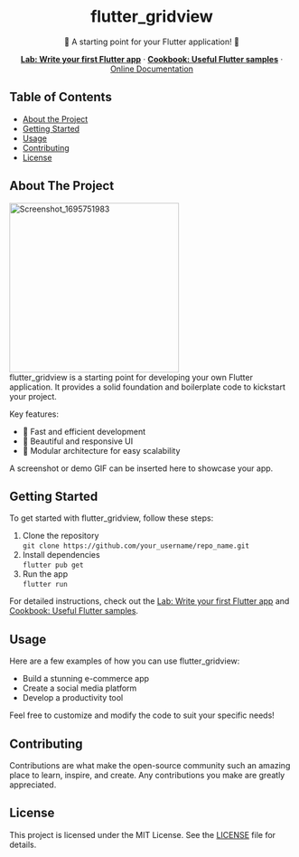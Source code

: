 <!DOCTYPE html>
<html>
<head>
</head>
<body>
  <center>
    <h1>flutter_gridview</h1>
    <p>🚀 A starting point for your Flutter application! 📱</p>
    <p>
      <a href="https://docs.flutter.dev/get-started/codelab"><strong>Lab: Write your first Flutter app</strong></a>
      ·
      <a href="https://docs.flutter.dev/cookbook"><strong>Cookbook: Useful Flutter samples</strong></a>
      ·
      <a href="https://docs.flutter.dev/">Online Documentation</a>
    </p>
  </center>

  <h2>Table of Contents</h2>

  <ul>
    <li><a href="#about-the-project">About the Project</a></li>
    <li><a href="#getting-started">Getting Started</a></li>
    <li><a href="#usage">Usage</a></li>
    <li><a href="#contributing">Contributing</a></li>
    <li><a href="#license">License</a></li>
  </ul>

  <h2>About The Project</h2>

  <p>
    <img src="https://github.com/NurhayatYurtaslan/flutter_gridview/assets/80510115/67fe07b9-7959-43b5-a90d-6a00b89af1f4" alt="Screenshot_1695751983"  height="300">
    <br>
    flutter_gridview is a starting point for developing your own Flutter application. It provides a solid foundation and boilerplate code to kickstart your project.
  </p>

  <p>Key features:</p>
  <ul>
    <li>🚀 Fast and efficient development</li>
    <li>📱 Beautiful and responsive UI</li>
    <li>🧩 Modular architecture for easy scalability</li>
  </ul>

  <p>A screenshot or demo GIF can be inserted here to showcase your app.</p>

  <h2>Getting Started</h2>

  <p>
    To get started with flutter_gridview, follow these steps:
  </p>

  <ol>
    <li>Clone the repository<br>
      <code>git clone https://github.com/your_username/repo_name.git</code>
    </li>
    <li>Install dependencies<br>
      <code>flutter pub get</code>
    </li>
    <li>Run the app<br>
      <code>flutter run</code>
    </li>
  </ol>

  <p>For detailed instructions, check out the <a href="https://docs.flutter.dev/get-started/codelab">Lab: Write your first Flutter app</a> and <a href="https://docs.flutter.dev/cookbook">Cookbook: Useful Flutter samples</a>.</p>

  <h2>Usage</h2>

  <p>Here are a few examples of how you can use flutter_gridview:</p>

  <ul>
    <li>Build a stunning e-commerce app</li>
    <li>Create a social media platform</li>
    <li>Develop a productivity tool</li>
  </ul>

  <p>Feel free to customize and modify the code to suit your specific needs!</p>

  <h2>Contributing</h2>

  <p>Contributions are what make the open-source community such an amazing place to learn, inspire, and create. Any contributions you make are greatly appreciated.</p>

  <h2>License</h2>

  <p>This project is licensed under the MIT License. See the <a href="LICENSE">LICENSE</a> file for details.</p>
</body>
</html>
